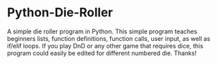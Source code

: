 # Python-Die-Roller
A simple die roller program in Python.
This simple program teaches beginners lists, function definitions, function calls, user input, as well as if/elif loops.
If you play DnD or any other game that requires dice, this program could easily be edited for different numbered die.
Thanks!
